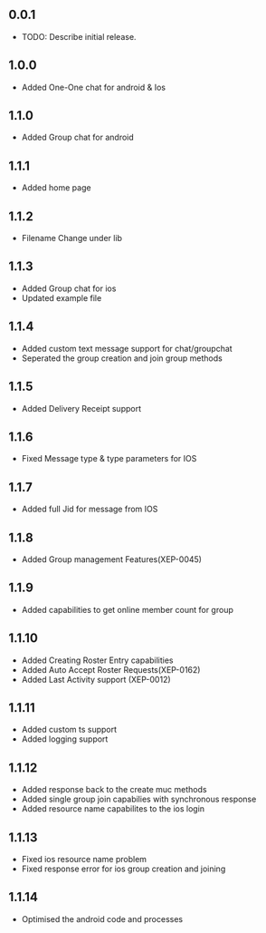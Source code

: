 ## 0.0.1

* TODO: Describe initial release.

## 1.0.0

* Added One-One chat for android & Ios

## 1.1.0

* Added Group chat for android

## 1.1.1

* Added home page

## 1.1.2

* Filename Change under lib

## 1.1.3

* Added Group chat for ios
* Updated example file

## 1.1.4

* Added custom text message support for chat/groupchat
* Seperated the group creation and join group methods

## 1.1.5

* Added Delivery Receipt support

## 1.1.6

* Fixed Message type & type parameters for IOS

## 1.1.7

* Added full Jid for message from IOS

## 1.1.8 

* Added Group management Features(XEP-0045)

## 1.1.9 

* Added capabilities to get online member count for group

## 1.1.10

* Added Creating Roster Entry capabilities
* Added Auto Accept Roster Requests(XEP-0162)
* Added Last Activity support (XEP-0012)

## 1.1.11

* Added custom ts support
* Added logging support

## 1.1.12 

* Added response back to the create muc methods
* Added single group join capabilies with synchronous response
* Added resource name capabilites to the ios login 

## 1.1.13

* Fixed ios resource name problem
* Fixed response error for ios group creation and joining


## 1.1.14

* Optimised the android code and processes
